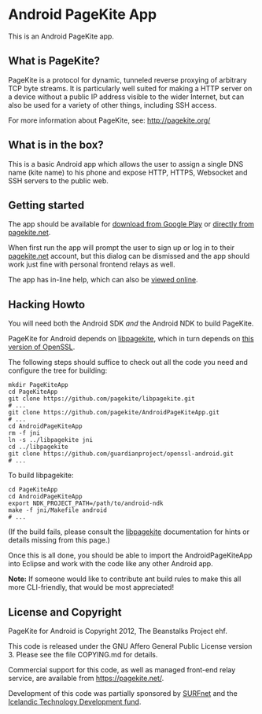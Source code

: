 # Android PageKite App #

This is an Android PageKite app.


## What is PageKite? ##

PageKite is a protocol for dynamic, tunneled reverse proxying of arbitrary
TCP byte streams.  It is particularly well suited for making a HTTP server
on a device without a public IP address visible to the wider Internet, but
can also be used for a variety of other things, including SSH access.

For more information about PageKite, see: <http://pagekite.org/>


## What is in the box? ##

This is a basic Android app which allows the user to assign a single DNS
name (kite name) to his phone and expose HTTP, HTTPS, Websocket and SSH
servers to the public web.


## Getting started ##

The app should be available for [download from Google
Play](https://play.google.com/store/apps/details?id=net.pagekite.app) or
[directly from pagekite.net](https://pagekite.net/pk/android/PageKiteApp.apk).

When first run the app will prompt the user to sign up or log in to their
[pagekite.net](https://pagekite.net/) account, but this dialog can be
dismissed and the app should work just fine with personal frontend relays as
well.

The app has in-line help, which can also be [viewed
online](http://htmlpreview.github.com/?https://github.com/pagekite/AndroidPageKiteApp/blob/master/assets/help/about.html).


## Hacking Howto ##

You will need both the Android SDK *and* the Android NDK to build PageKite.

PageKite for Android depends on
[libpagekite](https://github.com/pagekite/libpagekite),
which in turn depends on [this version of
OpenSSL](https://github.com/guardianproject/openssl-android).

The following steps should suffice to check out all the code you need and
configure the tree for building:

    mkdir PageKiteApp
    cd PageKiteApp
    git clone https://github.com/pagekite/libpagekite.git
    # ...
    git clone https://github.com/pagekite/AndroidPageKiteApp.git
    # ...
    cd AndroidPageKiteApp
    rm -f jni
    ln -s ../libpagekite jni
    cd ../libpagekite
    git clone https://github.com/guardianproject/openssl-android.git
    # ...

To build libpagekite:

    cd PageKiteApp
    cd AndroidPageKiteApp
    export NDK_PROJECT_PATH=/path/to/android-ndk
    make -f jni/Makefile android
    # ...

(If the build fails, please consult the
[libpagekite](https://github.com/pagekite/libpagekite) documentation for
hints or details missing from this page.)

Once this is all done, you should be able to import the AndroidPageKiteApp
into Eclipse and work with the code like any other Android app.

**Note:** If someone would like to contribute ant build rules to make this
all more CLI-friendly, that would be most appreciated!


## License and Copyright ##

PageKite for Android is Copyright 2012, The Beanstalks Project ehf.

This code is released under the GNU Affero General Public License version 3.
Please see the file COPYING.md for details.

Commercial support for this code, as well as managed front-end relay service,
are available from <https://pagekite.net/>.

Development of this code was partially sponsored by
[SURFnet](http://www.surfnet.nl) and the [Icelandic Technology Development
fund](http://www.rannis.is/).
